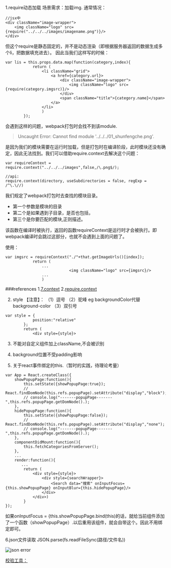 1.require动态加载 
场景需求：加载img.
通常情况：
```
//jsx中
<div className="image-wrapper">
    <img className="logo" src={require("../../../images/imagename.png")}/>
</div>
```
但这个require是静态固定的，并不是动态渲染（即根据服务器返回的数据生成多个li，把数据填充进去）。
因此当我们这样写的时候：
```
var lis = this.props.data.map(function(category,index){
            return (
                <li className="grid">
                    <a href={category.url}>
                        <div className="image-wrapper">
                            <img className="logo" src={require(category.imgsrc)}/>
                        </div>
                        <span className="title">{category.name}</span>
                    </a>
                </li>
                )
        });
```
会遇到这样的问题，webpack打包时会找不到该module.

> Uncaught Error: Cannot find module '../../../01_shunfengche.png'.

是因为我们的模块需要在运行时加载，但是打包时在编译阶段，此时模块还没有确定，因此无法找到。我们可以借助require.context去解决这个问题：

```
var requireContext = require.context("../../../images",false,/\.png$/);

//api:
require.context(directory, useSubdirectories = false, regExp = /^\.\//)
```

我们规定了webpack打包时去查找的模块目录。

- 第一个参数是模块的目录
- 第二个是如果遇到子目录，是否也包括，
- 第三个是你要匹配的模块,正则描述。

该函数在编译时被执行，返回的函数requireContext是运行时才会被执行。即webpack编译时会跳过这部分，也就不会遇到上面的问题了。

使用：

```
var imgsrc = requireContext("./"+that.getImageUrls()[index]);
            return (
                ...
                            <img className="logo" src={imgsrc}/>
                ...
                )
```

###references
1.[7.context](http://www.cnblogs.com/Leo_wl/p/4862714.html)
2.[require.context](https://webpack.github.io/docs/context.html)


2. style 
【注意】：
（1）逗号
（2）驼峰 eg backgroundColor代替background-color
（3）双引号

```
var style = {
            position:"relative"
        };
        return (
            <div style={style}>
```


3. 不能对自定义组件加上className,不会被识别

4. background位置不受padding影响

5. 关于react事件绑定的this.（暂时的实践，待理论考量）

```
var App = React.createClass({
    showPopupPage:function(){
        this.setState({showPopupPage:true});
        // React.findDomNode(this.refs.popupPage).setAttribute("display","block");
        // console.log("-------popupPage-------",this.refs.popupPage.getDomNode().);
    },
    hidePopupPage:function(){
        this.setState({showPopupPage:false});
        // React.findDomNode(this.refs.popupPage).setAttribute("display","none");
        // console.log("-------popupPage-------",this.refs.popupPage.getDomNode().);
    },
    componentDidMount:function(){
        this.fetchCategoriesFromServer();
    },
    ...
    render:function(){
       ...
        return (
            <div style={style}>
                <div style={searchWrapper}>
                    <Search data="搜索" onInputFocus={this.showPopupPage} onInputBlur={this.hidePopupPage}/>
                </div>
            </div>)
        }
});
```
如果onInputFocus = {this.showPopupPage.bind(this)的话，就给当前组件添加了一个函数（showPopupPage）.以后重用该组件，就会自带这个。因此不用绑定即可。

6.json文件读取 
JSON.parse(fs.readFileSync(路径/文件名))


![json error](http://i4.buimg.com/aa01fc0ee013247d.png)

[校验工具：](http://www.bejson.com/)
